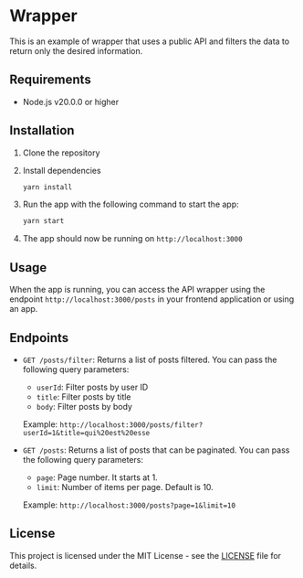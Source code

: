 # Wrapper

This is an example of wrapper that uses a public API and filters the data to return only the desired information.

## Requirements

- Node.js v20.0.0 or higher

## Installation

1. Clone the repository
2. Install dependencies

    ```bash
    yarn install
    ```

3. Run the app with the following command to start the app:

    ```bash
    yarn start
    ```

4. The app should now be running on `http://localhost:3000`

## Usage

When the app is running, you can access the API wrapper using the endpoint `http://localhost:3000/posts` in your frontend application or using an app.

## Endpoints

- `GET /posts/filter`: Returns a list of posts filtered. You can pass the following query parameters:
  - `userId`: Filter posts by user ID
  - `title`: Filter posts by title
  - `body`: Filter posts by body

  Example: `http://localhost:3000/posts/filter?userId=1&title=qui%20est%20esse`

- `GET /posts`: Returns a list of posts that can be paginated. You can pass the following query parameters:
  - `page`: Page number. It starts at 1.
  - `limit`: Number of items per page. Default is 10.

  Example: `http://localhost:3000/posts?page=1&limit=10`

## License

This project is licensed under the MIT License - see the [LICENSE](LICENSE) file for details.
